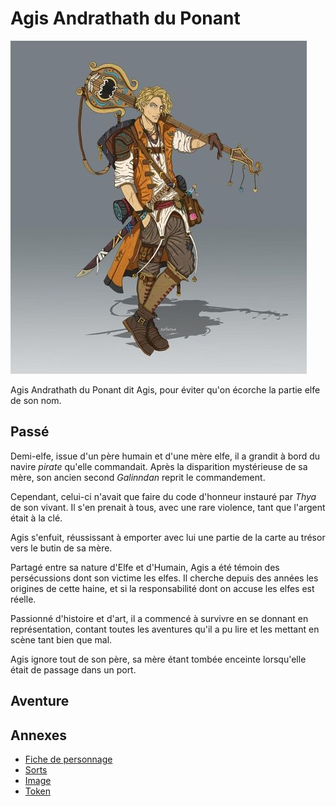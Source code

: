 # Agis Andrathath du Ponant

![agis](/joueurs/agis/agis.jpg)

Agis Andrathath du Ponant dit Agis, pour éviter qu'on écorche la partie elfe de son nom. 

## Passé
Demi-elfe, issue d'un père humain et d'une mère elfe, il a grandit à bord du navire *pirate* qu'elle commandait. Après la disparition mystérieuse de sa mère, son ancien second *Galinndan* reprit le commandement. 

Cependant, celui-ci n'avait que faire du code d'honneur instauré par *Thya* de son vivant. Il s'en prenait à tous, avec une rare violence, tant que l'argent était à la clé. 

Agis s'enfuit, réussissant à emporter avec lui une partie de la carte au trésor vers le butin de sa mère. 

Partagé entre sa nature d'Elfe et d'Humain, Agis a été témoin des persécussions dont son victime les elfes. Il cherche depuis des années les origines de cette haine, et si la responsabilité dont on accuse les elfes est réelle. 

Passionné d'histoire et d'art, il a commencé à survivre en se donnant en représentation, contant toutes les aventures qu'il a pu lire et les mettant en scène tant bien que mal. 

Agis ignore tout de son père, sa mère étant tombée enceinte lorsqu'elle était de passage dans un port.

## Aventure


## Annexes
- [Fiche de personnage](/joueurs/agis/Agis-Barde-DemiElfe.pdf)
- [Sorts](/joueurs/agis/Agis-Barde-DemiElfe_Sorts.pdf)
- [Image](/joueurs/agis/agis.jpg)
- [Token](/joueurs/agis/agis_token.png)
